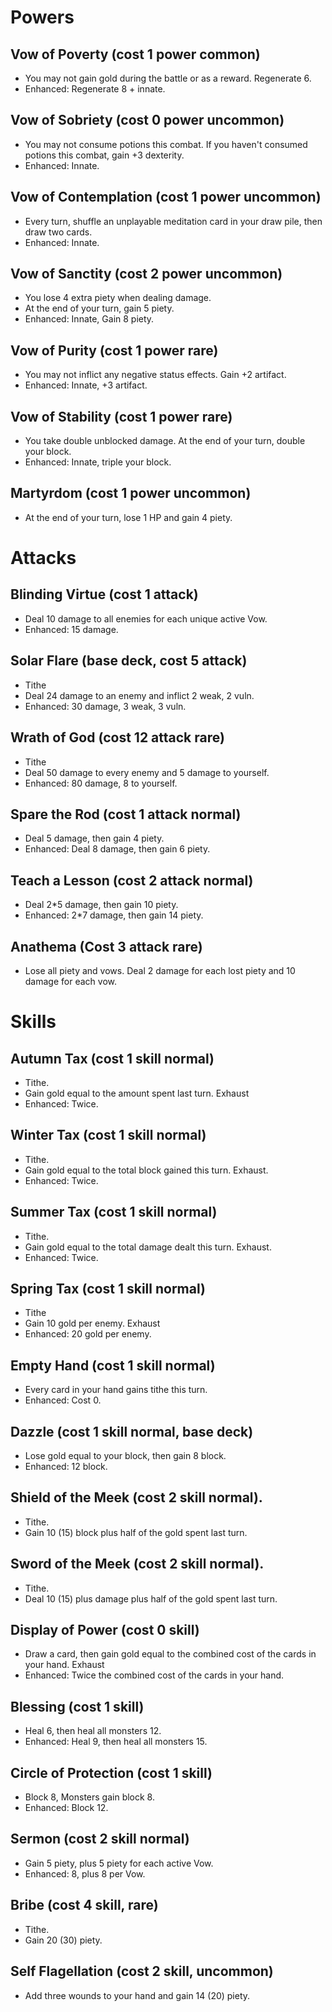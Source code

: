 # Powers

## Vow of Poverty (cost 1 power common)
   * You may not gain gold during the battle or as a reward. Regenerate 6.
   * Enhanced: Regenerate 8 + innate.

## Vow of Sobriety (cost 0 power uncommon)
   * You may not consume potions this combat. If you haven't consumed potions
     this combat, gain +3 dexterity.
   * Enhanced: Innate.

## Vow of Contemplation (cost 1 power uncommon)
   * Every turn, shuffle an unplayable meditation card in your draw pile, then
     draw two cards.
   * Enhanced: Innate.

## Vow of Sanctity (cost 2 power uncommon)
   * You lose 4 extra piety when dealing damage.
   * At the end of your turn, gain 5 piety.
   * Enhanced: Innate, Gain 8 piety.

## Vow of Purity (cost 1 power rare)
   * You may not inflict any negative status effects. Gain +2 artifact.
   * Enhanced: Innate, +3 artifact.

## Vow of Stability (cost 1 power rare)
   * You take double unblocked damage. At the end of your turn, double your
     block.
   * Enhanced: Innate, triple your block.

## Martyrdom (cost 1 power uncommon)
   * At the end of your turn, lose 1 HP and gain 4 piety.

# Attacks

## Blinding Virtue (cost 1 attack)
   * Deal 10 damage to all enemies for each unique active Vow.
   * Enhanced: 15 damage.

## Solar Flare (base deck, cost 5 attack)
   * Tithe
   * Deal 24 damage to an enemy and inflict 2 weak, 2 vuln.
   * Enhanced: 30 damage, 3 weak, 3 vuln.

## Wrath of God (cost 12 attack rare)
   * Tithe
   * Deal 50 damage to every enemy and 5 damage to yourself.
   * Enhanced: 80 damage, 8 to yourself.

## Spare the Rod (cost 1 attack normal)
   * Deal 5 damage, then gain 4 piety.
   * Enhanced: Deal 8 damage, then gain 6 piety.

## Teach a Lesson (cost 2 attack normal)
   * Deal 2\*5 damage, then gain 10 piety.
   * Enhanced: 2\*7 damage, then gain 14 piety.

## Anathema (Cost 3 attack rare)
   * Lose all piety and vows. Deal 2 damage for each lost piety and 10
     damage for each vow.

# Skills

## Autumn Tax (cost 1 skill normal)
   * Tithe.
   * Gain gold equal to the amount spent last turn. Exhaust
   * Enhanced: Twice.

## Winter Tax (cost 1 skill normal)
   * Tithe.
   * Gain gold equal to the total block gained this turn. Exhaust.
   * Enhanced: Twice.

## Summer Tax (cost 1 skill normal)
   * Tithe.
   * Gain gold equal to the total damage dealt this turn. Exhaust.
   * Enhanced: Twice.

## Spring Tax (cost 1 skill normal)
   * Tithe
   * Gain 10 gold per enemy. Exhaust
   * Enhanced: 20 gold per enemy.

## Empty Hand (cost 1 skill normal)
   * Every card in your hand gains tithe this turn.
   * Enhanced: Cost 0.

## Dazzle (cost 1 skill normal, base deck)
   * Lose gold equal to your block, then gain 8 block.
   * Enhanced: 12 block.

## Shield of the Meek (cost 2 skill normal).
   * Tithe.
   * Gain 10 (15) block plus half of the gold spent last turn.

## Sword of the Meek (cost 2 skill normal).
   * Tithe.
   * Deal 10 (15) plus damage plus half of the gold spent last turn.

## Display of Power (cost 0 skill)
   * Draw a card, then gain gold equal to the combined cost of the cards in your
     hand. Exhaust
   * Enhanced: Twice the combined cost of the cards in your hand.

## Blessing (cost 1 skill)
   * Heal 6, then heal all monsters 12.
   * Enhanced: Heal 9, then heal all monsters 15.

## Circle of Protection (cost 1 skill)
   * Block 8, Monsters gain block 8.
   * Enhanced: Block 12.

## Sermon (cost 2 skill normal)
   * Gain 5 piety, plus 5 piety for each active Vow.
   * Enhanced: 8, plus 8 per Vow.

## Bribe (cost 4 skill, rare)
   * Tithe.
   * Gain 20 (30) piety.

## Self Flagellation (cost 2 skill, uncommon)
   * Add three wounds to your hand and gain 14 (20) piety.

